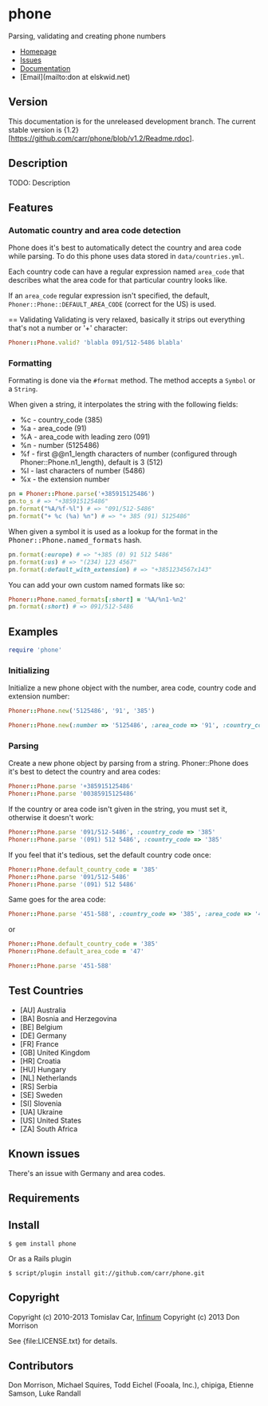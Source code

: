 # phone

Parsing, validating and creating phone numbers

* [Homepage](https://github.com/carr/phone#readme)
* [Issues](https://github.com/carr/phone/issues)
* [Documentation](http://rubydoc.info/gems/phone/frames)
* [Email](mailto:don at elskwid.net)

## Version

This documentation is for the unreleased development branch. The current stable version is {1.2}[https://github.com/carr/phone/blob/v1.2/Readme.rdoc].

## Description

TODO: Description

## Features

### Automatic country and area code detection
Phone does it's best to automatically detect the country and area code while parsing. To do this phone uses data stored in `data/countries.yml`.

Each country code can have a regular expression named `area_code` that describes what the area code for that
particular country looks like.

If an `area_code` regular expression isn't specified, the default, `Phoner::Phone::DEFAULT_AREA_CODE` (correct for
the US) is used.

== Validating
Validating is very relaxed, basically it strips out everything that's not a number or '+' character:

```ruby
Phoner::Phone.valid? 'blabla 091/512-5486 blabla'
```

### Formatting

Formating is done via the `#format` method. The method accepts a `Symbol` or a `String`.

When given a string, it interpolates the string with the following fields:

* %c - country_code (385)
* %a - area_code (91)
* %A - area_code with leading zero (091)
* %n - number (5125486)
* %f - first @@n1_length characters of number (configured through Phoner::Phone.n1_length), default is 3 (512)
* %l - last characters of number (5486)
* %x - the extension number

```ruby
pn = Phoner::Phone.parse('+385915125486')
pn.to_s # => "+385915125486"
pn.format("%A/%f-%l") # => "091/512-5486"
pn.format("+ %c (%a) %n") # => "+ 385 (91) 5125486"
```

When given a symbol it is used as a lookup for the format in the <tt>Phoner::Phone.named_formats</tt> hash.

```ruby
pn.format(:europe) # => "+385 (0) 91 512 5486"
pn.format(:us) # => "(234) 123 4567"
pn.format(:default_with_extension) # => "+3851234567x143"
```

You can add your own custom named formats like so:

```ruby
Phoner::Phone.named_formats[:short] = '%A/%n1-%n2'
pn.format(:short) # => 091/512-5486
```

## Examples

```ruby
require 'phone'
```

### Initializing

Initialize a new phone object with the number, area code, country code and extension number:

```ruby
Phoner::Phone.new('5125486', '91', '385')
```

```ruby
Phoner::Phone.new(:number => '5125486', :area_code => '91', :country_code => '385', :extension => '143')
```

### Parsing

Create a new phone object by parsing from a string. Phoner::Phone does it's best to detect the country and area codes:

```ruby
Phoner::Phone.parse '+385915125486'
Phoner::Phone.parse '00385915125486'
```

If the country or area code isn't given in the string, you must set it, otherwise it doesn't work:

```ruby
Phoner::Phone.parse '091/512-5486', :country_code => '385'
Phoner::Phone.parse '(091) 512 5486', :country_code => '385'
```

If you feel that it's tedious, set the default country code once:

```ruby
Phoner::Phone.default_country_code = '385'
Phoner::Phone.parse '091/512-5486'
Phoner::Phone.parse '(091) 512 5486'
```

Same goes for the area code:

```ruby
Phoner::Phone.parse '451-588', :country_code => '385', :area_code => '47'
```
or

```ruby
Phoner::Phone.default_country_code = '385'
Phoner::Phone.default_area_code = '47'

Phoner::Phone.parse '451-588'
```

## Test Countries

* [AU] Australia
* [BA] Bosnia and Herzegovina
* [BE] Belgium
* [DE] Germany
* [FR] France
* [GB] United Kingdom
* [HR] Croatia
* [HU] Hungary
* [NL] Netherlands
* [RS] Serbia
* [SE] Sweden
* [SI] Slovenia
* [UA] Ukraine
* [US] United States
* [ZA] South Africa

## Known issues

There's an issue with Germany and area codes.

## Requirements


## Install

    $ gem install phone

Or as a Rails plugin

    $ script/plugin install git://github.com/carr/phone.git

## Copyright

Copyright (c) 2010-2013 Tomislav Car, [Infinum](http://www.infinumdigital.com)
Copyright (c) 2013 Don Morrison

See {file:LICENSE.txt} for details.

## Contributors

Don Morrison, Michael Squires, Todd Eichel (Fooala, Inc.), chipiga, Etienne Samson, Luke Randall
